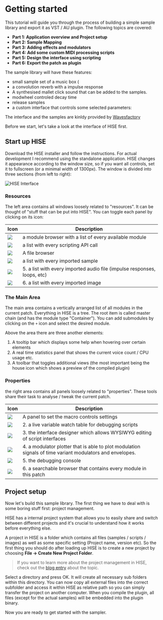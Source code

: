 # Getting started

This tutorial will guide you through the process of building a simple sample library and export it as VST / AU plugin. The following topics are covered:

- **Part 1: Application overview and Project setup**
- **Part 2: Sample Mapping**
- **Part 3: Adding effects and modulators**
- **Part 4: Add some custom MIDI processing scripts**
- **Part 5: Design the interface using scripting**
- **Part 6: Export the patch as plugin**

The sample library will have these features:

- small sample set of a music box (
- a convolution reverb with a impulse response
- A synthesised mallet click sound that can be added to the samples.
- modwheel controled decay time
- release samples
- a custom interface that controls some selected parameters:

The interface and the samples are kinldy provided by [Wavesfactory](http://wavesfactory.com)

Before we start, let's take a look at the interface of HISE first.

## Start up HISE 

Download the HISE installer and follow the instructions. For actual development I recommend using the standalone application. HISE changes it appearance according to the window size, so if you want all controls, set it to fullscreen (or a minimal width of 1300px). The window is divided into three sections (from left to right):

![HISE Interface](http://hise.audio/images/tutorial/HiseInterface.png)



### Resources

The left area contains all windows loosely related to "resources". It can be thought of "stuff that can be put into HISE". You can toggle each panel by clicking on its icon:

| Icon | Description |  
| ---- | ---- |
![](http://hise.audio/images/tutorial/ModuleBrowser.png) | a module browser with a list of every available module
![](http://hise.audio/images/tutorial/ApiBrowser.png) | a list with every scripting API call
![](http://hise.audio/images/tutorial/FileBrowser.png) | A file browser
![](http://hise.audio/images/tutorial/SampleBrowser.png) | a list with every imported sample
![](http://hise.audio/images/tutorial/AudioBrowser.png) | 5. a list with every imported audio file (impulse responses, loops, etc)
![](http://hise.audio/images/tutorial/ImageBrowser.png) | 6. a list with every imported image

### The Main Area

The main area contains a vertically arranged list of all modules in the current patch. Everything in HISE is a tree. The root item is called master chain (and has the module type "Container"). You can add submodules by clicking on the `+` icon and select the desired module.

Above the area there are three another elements:

1. A tooltip bar which displays some help when hovering over certain elements
2. A real time statistics panel that shows the current voice count / CPU usage etc.
3. A toolbar that toggles additional views (the most important being the house icon which shows a preview of the compiled plugin)

### Properties

the right area contains all panels loosely related to "properties". These tools share their task to analyse / tweak the current patch.

Icon | Description
---- | -----------
![](http://hise.audio/images/tutorial/MacroProperties.png) | A panel to set the macro controls settings
![](http://hise.audio/images/tutorial/ScriptWatchProperties.png) | 2. a live variable watch table for debugging scripts
![](http://hise.audio/images/tutorial/InterfaceDesigner.png) | 3. the interface designer which allows WYSIWYG editing of script interfaces
![](http://hise.audio/images/tutorial/PlotterProperties.png) | 4. a modulator plotter that is able to plot modulation signals of time variant modulators and envelopes.
![](http://hise.audio/images/tutorial/Console.png) | 5. the debugging console
![](http://hise.audio/images/tutorial/PatchBrowser.png) | 6. a searchable browser that contains every module in this patch

## Project setup

Now let's build this sample library. The first thing we have to deal with is some boring stuff first: project management.

HISE has a internal project system that allows you to easily share and switch between different projects and it's crucial to understand how it works before everything else.

A project in HISE is a folder which contains all files (samples / scripts / images) as well as some specific setting (Project name, version etc). So the first thing you should do after loading up HISE is to create a new project by choosing **File -> Create New Project Folder**.

> If you want to learn more about the project management in HISE, check out the [blog entry](http://hise.audio/blog/posts/project-management) about the topic.

Select a directory and press OK. It will create all necessary sub folders within this directory. You can now copy all external files into the correct subfolder and access it within HISE as relative path so you can simply transfer the project on another computer. When you compile the plugin, all files (except for the actual samples) will be embedded into the plugin binary.

Now you are ready to get started with the sampler.
